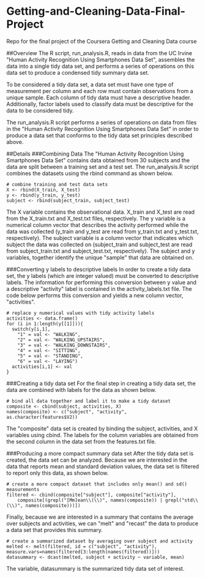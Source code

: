 # Getting-and-Cleaning-Data-Final-Project
Repo for the final project of the Coursera Getting and Cleaning Data course

##Overview
The R script, run_analysis.R, reads in data from the UC Irvine "Human Activity Recognition Using Smartphones Data Set", assembles the data into a single tidy data set, and performs a series of operations on this data set to produce a condensed tidy summary data set.

To be considered a tidy data set, a data set must have one type of measurement per column and each row must contain observations from a unique sample.  Each column of tidy data must have a descriptive header.  Additionally, factor labels used to classify data must be descriptive for the data to be considered tidy.

The run_analysis.R script performs a series of operations on data from files in the "Human Activity Recognition Using Smartphones Data Set" in order to produce a data set that conforms to the tidy data set principles described above.

##Details
###Combining Data
The "Human Activity Recognition Using Smartphones Data Set" contains data obtained from 30 subjects and the data are split between a training set and a test set.  The run_analysis.R script combines the datasets using the rbind command as shown below.

    # combine training and test data sets
    X <- rbind(X_train, X_test)
    y <- rbind(y_train, y_test)
    subject <- rbind(subject_train, subject_test)

The X variable contains the observational data.  X_train and X_test are read from the X_train.txt and X_test.txt files, respectively.  The y variable is a numerical column vector that describes the activity performed while the data was collected (y_train and y_test are read from y_train.txt and y_test.txt, respectively).  The subject variable is a column vector that indicates which subject the data was collected on (subject_train and subject_test are read from subject_train.txt and subject_test.txt, respectively).  The subject and y variables, together identify the unique "sample" that data are obtained on.

###Converting y labels to descriptive labels
In order to create a tidy data set, the y labels (which are integer valued) must be converted to descriptive labels.  The information for performing this conversion between y value and a descriptive "activity" label is contained in the activity_labels.txt file.  The code below performs this conversion and yields a new column vector, "activities".

    # replace y numerical values with tidy activity labels
    activities <- data.frame()
    for (i in 1:length(y[[1]])){
      switch(y[i,1],
        "1" = val <- "WALKING",
        "2" = val <- "WALKING_UPSTAIRS",
        "3" = val <- "WALKING_DOWNSTAIRS",
        "4" = val <- "SITTING",
        "5" = val <- "STANDING",
        "6" = val <- "LAYING")
      activities[i,1] <- val
    }

###Creating a tidy data set
For the final step in creating a tidy data set, the data are combined with labels for the data as shown below.

    # bind all data together and label it to make a tidy dataset
    composite <- cbind(subject, activities, X)
    names(composite) <- c("subject", "activity", as.character(features$V2))

The "composite" data set is created by binding the subject, activities, and X variables using cbind.  The labels for the column variables are obtained from the second column in the data set from the features.txt file.

###Producing a more compact summary data set
After the tidy data set is created, the data set can be analyzed.  Because we are interested in the data that reports mean and standard deviation values, the data set is filtered to report only this data, as shown below.

    # create a more compact dataset that includes only mean() and sd() measurements
    filtered <- cbind(composite["subject"], composite["activity"],
        composite[(grepl("[Mm]ean\\(\\)", names(composite)) | grepl("std\\(\\)", names(composite)))])

Finally, because we are interested in a summary that contains the average over subjects and activities, we can "melt" and "recast" the data to produce a data set that provides this summary.

    # create a summarized dataset by averaging over subject and activity
    melted <- melt(filtered, id = c("subject", "activity"), measure.vars=names(filtered[3:length(names(filtered))]))
    datasummary <- dcast(melted, subject + activity ~ variable, mean)

The variable, datasummary is the summarized tidy data set of interest.
